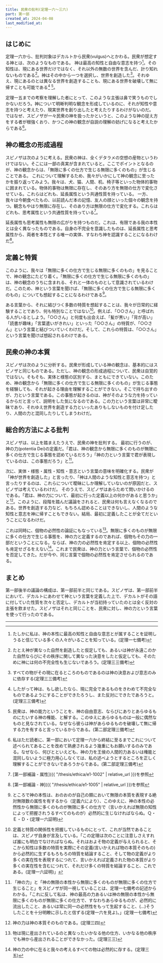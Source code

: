 ```yaml
---
title: 民衆の批判(定理一六～三六)
part: 第一部
created_at: 2024-04-08
last_modified_at: 
---
```


## はじめに

定理一六から、批判対象はデカルトから民衆(vulgus)へとかわる。民衆が想定する神とは、次のようなものである。
神は最高の知性と自由な意志を持つ[^ref1]。その知性は、現にある世界だけではなく、それ以外の無数の世界を含んだ、計り知れないものである[^ref2]。神はその中から一つを選択し、世界を創造した[^ref3]。それゆえ、現にあるのとは異なる世界を創造することも、現にある世界を破壊して無に帰すことも可能である[^ref4] [^ref5]。

[^ref1]:たしかに私は、神の本性に最高の知性と自由な意志とが属することを証明しうると信じている多くの人々がいることを知っている。(定理一七備考)

[^ref2]:たとえ神が異なった自然を創造したと仮定しても、あるいは神が永遠このかた自然ならびにその秩序に関して異なった決意をしたと仮定しても、そのために神には何の不完全性も生じないであろう。(定理三三備考)

[^ref3]:すべての物がその現に在るところのものであるのは神の決意および意志のみに依存する(定理三三備考)

[^ref4]:したがって神は、もし欲したなら、現に完全であるものをきわめて不完全なものであるようにすることができたろうし、また反対にできたであろうと。(定理三三備考)

[^ref5]:民衆は、神の能力ということを、神の自由意志、ならびにありとあらゆるものにたいする神の権能、と解する。このゆえにあらゆるものは一般に偶然なものと見なされている。なぜなら彼らは神があらゆるものを破壊して無に帰する力を有すると言っているからである。(第二部定理三備考)

定理一五までの考察を理解した者にとって、このような主張は鼻で笑うものでしかないだろう。神について明晰判明な観念を形成しているのに、それが知性や意志を持つと考えたり、現実世界を創り出したと考えたりするわけがないのだ。
ではなぜ、スピノザが一々民衆の神を扱ったかというと、このような神の捉え方をする者が根強くおり、かつこの神の観念が自説の理解の妨げになると考えたからである[^ref6]。

[^ref6]:私はただ読者に、第一部において定理一六から終結に至るまでこれについて述べられてあることを改めて熟慮されるよう幾重にもお願いするのみである。なぜなら、何びとといえども、神の力を王侯の人間的力あるいは権能と混同しないように極力用心しなくては、私の述べようとするところを正しく理解することができないであろうからである。(第二部定理三備考)

## 神の概念の形成過程

スピノザは次のように考える。民衆の神は、全くデタラメの空想の産物というわけではない。そこには一部の真実が含まれていると。ここでポイントとなるのが、神の観念からは、「無限に多くの仕方で生じる無限に多くのもの」が生じることである。
これについて理解するため、我々がいかにして神の観念に至ったかを振り返ってみよう。我々は、犬、猫、人間、机、椅子等といった物体的事物に囲まれている。物体的事物は無限に存在し、そのあり方を無限の仕方で変化させている。これらはどれも、延長属性という共通性質を持っている。
一方、我々は今朝食べたもの、以前読んだ本の記憶、友人の顔といった個々の観念を持つ。観念もやはり無限に存在し、そのあり方は無限の仕方で変化する。これらはどれも、思考属性という共通性質を持っている[^ref7]。

[^ref7]:[第一部補論 - 属性]({{ "/thesis/ethica/e1-1002" | relative_url }})を参照


延長属性も思考属性も無限の広がりを持つものだ。これは、有限である我の本性とは全く異なったものである。自身の不完全を意識したものは、延長属性と思考属性から、両者を本性とする唯一の実体、すなわち神を認識することになるわけだ[^ref8]。

[^ref8]:[第一部補論 - 神]({{ "/thesis/ethica/e1-1005" | relative_url }})を参照

## 定義と特質

このように、我々は「無限に多くの仕方で生じる無限に多くのもの」を見ることで、神の観念にたどり着く。「無限に多くの仕方で生じる無限に多くのもの」は、神の観念のうちに含まれる、それと一体のものとして意識されているわけだ。このため、神という言葉を聞けば、「無限に多くの仕方で生じる無限に多くのもの」についても想起することになるわけである[^ref9]。

[^ref9]:ところで神の本性は、おのおのが自己の類において無限の本質を表現する絶対無限数の属性を有するから（定義六により）、このゆえに、神の本性の必然性から無限に多くのものが無限に多くの仕方で（言いかえれば無限の知性によって把握されうるすべてのものが）必然的に生じなければならぬ。Ｑ・Ｅ・Ｄ・(定理一六証明)

ある言葉から、それに結びつく多数の特質を想起することは、我々が日常的に経験することであり、何も特別なことではない[^ref10]。例えば、「○○さん」と呼ばれる人がいるとしよう。「○○さん」と何度も出会えば、「髪が黒い」「背が高い」「読書が趣味」「言葉遣いがきれい」といった「○○さん」の特質が、「○○さん」という言葉と結びついていくわけだ。そして、これらの特質は、「○○さん」という言葉を聞けば想起されるわけである。

[^ref10]:定義と特質の関係性を把握しているものにとって、これが当然であることは、スピノザ自身が言及している。「この定理は次のことに注意しさえすれば誰にも明白でなければならぬ。それはおよそ物の定義が与えられると、そこから知性は多数の特質を実際にその定義(言いかえれば物の本質そのもの)から必然的に生ずるもろもろの特質を結論すること、そして物の定義がより多くの実在性を表現するにつれて、言いかえれば定義された物の本質がより多くの実在性を含むにつれて、それだけ多くの特質を結論すること、これである。(定理一六証明)」

## 民衆の神の本質

スピノザは次のように分析する。民衆が形成している神の観念は、基本的にはスピノザと同じものである。ただし、神の観念の形成過程について、民衆は自覚的ではない。そもそも、実体と様態の区別すら、まともにできていない。このため、神の観念から「無限に多くの仕方で生じる無限に多くのもの」が生じる事態を経験しても、それが起きる理由を理解することができない。そこで持ち出すのが、力という言葉である。この事態が起きるのは、神がそのような力を持っているからだと言って、説明をした気になるのである。この力という言葉は非常に曖昧であり、それゆえ世界を創造する力といったありもしないものを付け足したり、人間の力と混同したりしてしまうわけだ。

## 総合的方法による批判

スピノザは、以上を踏まえたうえで、民衆の神を批判する。
最初に行うのが、神の力(potentia Dei)の定義だ。「君は、神の観念から無限に多くのものが無限に多くの仕方で生じる事態を認めているだろう」「神の力という言葉で君が表現しているのは、この事態だろう」と[^ref11]。

[^ref11]:「神の力」と「神の無限の本性から無限に多くのものが無限に多くの仕方で生じること」をスピノザが同一視していることは、定理一七備考の記述からわかる。「これに反して私は、神の最高の力あるいは神の無限の本性から無限に多くのものが無限に多くの仕方で、すなわちあらゆるものが、必然的に流出したこと、あるいは常に同一の必然性をもって生起すること、(...)そうしたことを十分明瞭に示したと信ずる(定理一六を見よ)。」(定理一七備考)

次に、実体・様態・属性・知性・意志という言葉の意味を明確化する。民衆が「神が世界を創造した」と言ったり、「神は人間のような知性と意志を持つ」と言ったりするのは、これらについて曖昧にしか理解していないのが原因だと、スピノザは考えているわけだ。
そのうえで、スピノザはあらためて問いかけるのである。「君は、神の力について、最初に行った定義以上の何かがあると思うか」と[^ref12]。このように、段階を踏んだ議論をされると、民衆は何も言えなくなるのである。世界を創造する力など、もちろん認めることはできないし、人間のような知性と意志を神に帰すこともできない。結局、最初に定義したことが全てだということになるわけだ。

[^ref12]:神の力は神の本質そのものである。(定理三四)

これは同時に、個物の必然性の論証にもなっている[^ref13]。無限に多くのものが無限に多くの仕方で生じる事態を、神の力と定義するのであれば、個物もその力の一部だということになる。ならば、神の力の必然性を肯定する以上、個物の必然性も肯定せざるをえない[^ref14]。これまで民衆は、神の力という言葉で、個物の必然性を否定してきた。だが今や、同じ言葉で個物の必然性を肯定させられるのである。

[^ref13]:物は現に産出されているのと異なったいかなる他の仕方、いかなる他の秩序でも神から産出されることができなかった。(定理三三)

[^ref14]:神の力の中に在ると我々の考えるすべての物は必然的に存する。(定理三五)

## まとめ

第一部後半の議論の構成は、第一部前半と同じである。スピノザは、第一部前半において、デカルトにあわせて神という言葉を定義した上で、デカルトがその語に付していた性質を次々と否定し、デカルトが当初持っていたのとは全く反対の主張を飲ませた。スピノザはそれと同じことを、民衆に対し、神の力という言葉を使って行ったのである。

---